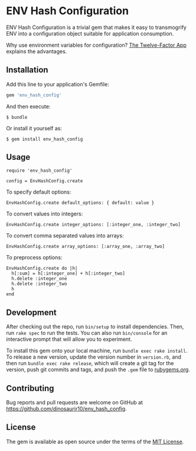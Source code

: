 ENV Hash Configuration
======================
ENV Hash Configuration is a trivial gem that makes it easy to transmogrify ENV into a configuration object suitable for
application consumption.

Why use environment variables for configuration? [The Twelve-Factor App](http://12factor.net/config) explains the
advantages.

Installation
------------
Add this line to your application's Gemfile:

```ruby
gem 'env_hash_config'
```

And then execute:

    $ bundle

Or install it yourself as:

    $ gem install env_hash_config

Usage
-----
    require 'env_hash_config'

    config = EnvHashConfig.create

To specify default options:

    EnvHashConfig.create default_options: { default: value }

To convert values into integers:

    EnvHashConfig.create integer_options: [:integer_one, :integer_two]

To convert comma separated values into arrays:

    EnvHashConfig.create array_options: [:array_one, :array_two]

To preprocess options:

    EnvHashConfig.create do |h|
      h[:sum] = h[:integer_one] + h[:integer_two]
      h.delete :integer_one
      h.delete :integer_two
      h
    end

Development
-----------
After checking out the repo, run `bin/setup` to install dependencies. Then, run `rake spec` to run the tests. You can
also run `bin/console` for an interactive prompt that will allow you to experiment.

To install this gem onto your local machine, run `bundle exec rake install`. To release a new version, update the
version number in `version.rb`, and then run `bundle exec rake release`, which will create a git tag for the version,
push git commits and tags, and push the `.gem` file to [rubygems.org](https://rubygems.org).

Contributing
------------
Bug reports and pull requests are welcome on GitHub at https://github.com/dinosaurjr10/env_hash_config.

License
-------
The gem is available as open source under the terms of the [MIT License](http://opensource.org/licenses/MIT).
